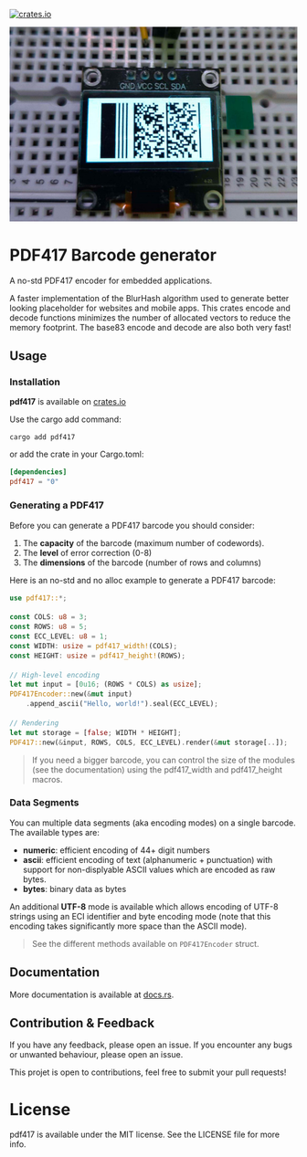 [![crates.io](https://img.shields.io/crates/v/pdf417)](https://crates.io/crates/pdf417)

![PDF417 generated on esp32-s3 and displayed on a SSD1306 OLED screen](images/pdf417_esp23_s3_ssd1306_small.jpg)

# PDF417 Barcode generator

A no-std PDF417 encoder for embedded applications.

A faster implementation of the BlurHash algorithm used to generate better
looking placeholder for websites and mobile apps. This crates encode and decode
functions minimizes the number of allocated vectors to reduce the memory footprint.
The base83 encode and decode are also both very fast!

## Usage

### Installation

**pdf417** is available on [crates.io](https://crates.io/crates/pdf417)

Use the cargo add command:
```shell
cargo add pdf417
```

or add the crate in your Cargo.toml:
```toml
[dependencies]
pdf417 = "0"
```

### Generating a PDF417

Before you can generate a PDF417 barcode you should consider:

1. The **capacity** of the barcode (maximum number of codewords).
3. The **level** of error correction (0-8)
2. The **dimensions** of the barcode (number of rows and columns)

Here is an no-std and no alloc example to generate a PDF417 barcode:

```rust
use pdf417::*;

const COLS: u8 = 3;
const ROWS: u8 = 5;
const ECC_LEVEL: u8 = 1;
const WIDTH: usize = pdf417_width!(COLS);
const HEIGHT: usize = pdf417_height!(ROWS);

// High-level encoding
let mut input = [0u16; (ROWS * COLS) as usize];
PDF417Encoder::new(&mut input)
    .append_ascii("Hello, world!").seal(ECC_LEVEL);

// Rendering
let mut storage = [false; WIDTH * HEIGHT];
PDF417::new(&input, ROWS, COLS, ECC_LEVEL).render(&mut storage[..]);
```

> If you need a bigger barcode, you can control the size of the modules (see the
> documentation) using the pdf417_width and pdf417_height macros.

### Data Segments

You can multiple data segments (aka encoding modes) on a single barcode. The
available types are:
- **numeric**: efficient encoding of 44+ digit numbers
- **ascii**: efficient encoding of text (alphanumeric + punctuation) with
    support for non-displyable ASCII values which are encoded as raw bytes.
- **bytes**: binary data as bytes

An additional **UTF-8** mode is available which allows encoding of UTF-8 strings
using an ECI identifier and byte encoding mode (note that this encoding takes
significantly more space than the ASCII mode).

> See the different methods available on `PDF417Encoder` struct.

## Documentation

More documentation is available at [docs.rs](https://docs.rs/pdf417).

## Contribution & Feedback

If you have any feedback, please open an issue. If you encounter any bugs or unwanted behaviour, please open an issue.

This projet is open to contributions, feel free to submit your pull requests!

# License

pdf417 is available under the MIT license. See the LICENSE file for more info.
